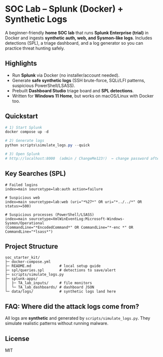 # SOC Lab – Splunk (Docker) + Synthetic Logs

A beginner-friendly **home SOC lab** that runs **Splunk Enterprise (trial)** in Docker and ingests **synthetic auth, web, and Sysmon-like logs**. Includes detections (SPL), a triage dashboard, and a log generator so you can practice threat hunting safely.

## Highlights
- Run **Splunk** via Docker (no installer/account needed).
- Generate **safe synthetic logs** (SSH brute-force, SQLi/LFI patterns, suspicious PowerShell/LSASS).
- Prebuilt **Dashboard Studio** triage board and **SPL detections**.
- Written for **Windows 11 Home**, but works on macOS/Linux with Docker too.

## Quickstart
```powershell
# 1) Start Splunk
docker compose up -d

# 2) Generate logs
python scripts\simulate_logs.py --quick

# 3) Open Splunk
# http://localhost:8000  (admin / ChangeMe123!)  ← change password after login
```

## Key Searches (SPL)
```spl
# Failed logins
index=main sourcetype=lab:auth action=failure

# Suspicious web
index=main sourcetype=lab:web (uri="*%27*" OR uri="*../../*" OR status>=500)

# Suspicious processes (PowerShell/LSASS)
index=main sourcetype=XmlWinEventLog:Microsoft-Windows-Sysmon/Operational 
(CommandLine="*EncodedCommand*" OR CommandLine="*-enc *" OR CommandLine="*lsass*")
```

## Project Structure
```
soc_starter_kit/
├─ docker-compose.yml
├─ README.md             # local setup guide
├─ spl/queries.spl       # detections to save/alert
├─ scripts/simulate_logs.py
├─ splunk-apps/
│  ├─ TA_lab_inputs/     # file monitors
│  └─ TA_lab_dashboards/ # dashboard JSON
└─ data/logs/            # synthetic logs land here
```

## FAQ: Where did the attack logs come from?
All logs are **synthetic** and generated by `scripts/simulate_logs.py`. They simulate realistic patterns without running malware.

## License
MIT
